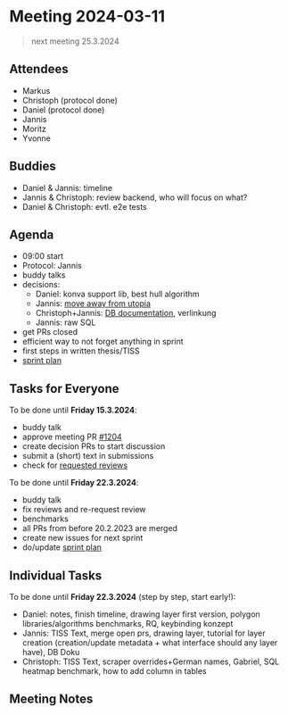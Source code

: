 # Meeting 2024-03-11

> next meeting 25.3.2024

## Attendees

- Markus
- Christoph (protocol done)
- Daniel (protocol done)
- Jannis
- Moritz
- Yvonne

## Buddies

- Daniel & Jannis: timeline
- Jannis & Christoph: review backend, who will focus on what?
- Daniel & Christoph: evtl. e2e tests

## Agenda

- 09:00 start
- Protocol: Jannis
- buddy talks
- decisions:
  - Daniel: konva support lib, best hull algorithm
  - Jannis: [move away from utopia](https://issues.permaplant.net/1181)
  - Christoph+Jannis: [DB documentation](https://issues.permaplant.net/1185), verlinkung
  - Jannis: raw SQL
- get PRs closed
- efficient way to not forget anything in sprint
- first steps in written thesis/TISS
- [sprint plan](https://project.permaplant.net)

## Tasks for Everyone

To be done until **Friday 15.3.2024**:

- buddy talk
- approve meeting PR [#1204](https://pull.permaplant.net/1204/files)
- create decision PRs to start discussion
- submit a (short) text in submissions
- check for [requested reviews](https://pulls.permaplant.net/?q=is%3Aopen+user-review-requested%3A%40me)

To be done until **Friday 22.3.2024**:

- buddy talk
- fix reviews and re-request review
- benchmarks
- all PRs from before 20.2.2023 are merged
- create new issues for next sprint
- do/update [sprint plan](https://project.permaplant.net)

## Individual Tasks

To be done until **Friday 22.3.2024** (step by step, start early!):

- Daniel: notes, finish timeline, drawing layer first version, polygon libraries/algorithms benchmarks, RQ, keybinding konzept
- Jannis: TISS Text, merge open prs, drawing layer, tutorial for layer creation (creation/update metadata + what interface should any layer have), DB Doku
- Christoph: TISS Text, scraper overrides+German names, Gabriel, SQL heatmap benchmark, how to add column in tables

## Meeting Notes
